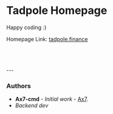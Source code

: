 # Tadpole Homepage
Happy coding :)

Homepage Link: [tadpole.finance](//tadpole.finance)

<br />
<br />
<br />
---

### Authors

* **Ax7-cmd** - *Initial work* - [Ax7](https://github.com/Ax7-cmd).
* *Backend dev*